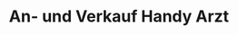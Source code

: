 ---
title: "An- und Verkauf Handy Arzt"
url: /schleswig/an-und-verkauf-handy-arzt/
shop: Gebrauchtwaren
---
